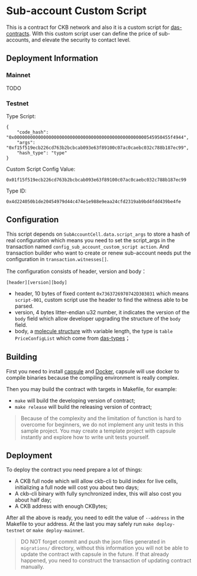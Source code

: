 # Sub-account Custom Script

This is a contract for CKB network and also it is a custom script for [das-contracts](https://github.com/dotbitHQ/das-contracts).
With this custom script user can define the price of sub-accounts, and elevate the security to contact level.


## Deployment Information

### Mainnet

TODO

### Testnet

Type Script:

```
{
    "code_hash": "0x00000000000000000000000000000000000000000000000000545950455f4944",
    "args": "0xf15f519ecb226cd763b2bcbcab093e63f89100c07ac0caebc032c788b187ec99",
    "hash_type": "type"
}
```

Custom Script Config Value:

```
0x01f15f519ecb226cd763b2bcbcab093e63f89100c07ac0caebc032c788b187ec99
```

Type ID:

```
0x4d224050b1de20454979d44c474e1e988e9eaa24cfd2319ab9bd4fdd439be4fe
```


## Configuration

This script depends on `SubAccountCell.data.script_args` to store a hash of real configuration which means you need to set the script_args 
in the transaction named `config_sub_account_custom_script action`. And transaction builder who want to create or renew sub-account needs 
put the configuration in `transaction.witnesses[]`.

The configuration consists of header, version and body：

```
[header][version][body]
```

- header, 10 bytes of fixed content `0x7363726970742D303031` which means `script-001`, custom script use the header to find the witness able to be parsed.
- version, 4 bytes litter-endian u32 number, it indicates the version of the `body` field which allow developer upgrading the structure of the `body` field.
- body, a [molecule structure](https://github.com/nervosnetwork/molecule) with variable length, the type is `table PriceConfigList` which come from [das-types](https://github.com/dotbitHQ/das-types/blob/master/schemas/cell.mol)；


## Building

First you need to install [capsule](https://github.com/nervosnetwork/capsule) and [Docker](https://www.docker.com/), capsule will use docker 
to compile binaries because the compiling environment is really complex. 

Then you may build the contract with targets in Makefile, for example:

- `make` will build the developing version of contract;
- `make release` will build the releasing version of contract;

> Because of the complexity and the limitation of function is hard to overcome for beginners, we do not implement any unit tests in this 
sample project. You may create a template project with capsule instantly and explore how to write unit tests yourself.


## Deployment

To deploy the contract you need prepare a lot of things:

- A CKB full node which will allow ckb-cli to build index for live cells, initializing a full node will cost you about two days;
- A ckb-cli binary with fully synchronized index, this will also cost you about half day;
- A CKB address with enough CKBytes;

After all the above is ready, you need to edit the value of `--address` in the Makefile to your address. At the last you may safely run 
`make deploy-testnet` or `make deploy-mainnet`.

> DO NOT forget commit and push the json files generated in `migrations/` directory, without this information you will not be able to update
> the contract with capsule in the future. If that already happened, you need to construct the transaction of updating contract manually.

